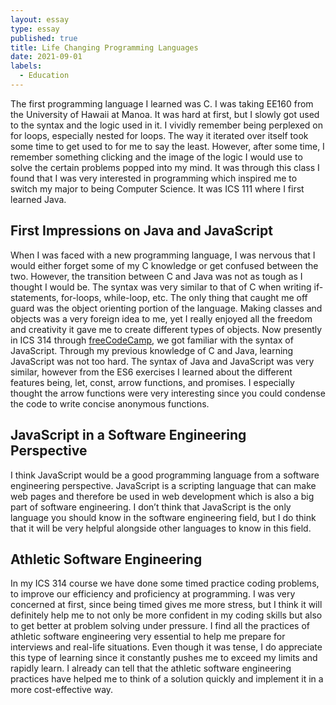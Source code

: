 ```yaml
---
layout: essay
type: essay
published: true
title: Life Changing Programming Languages
date: 2021-09-01
labels:
  - Education
---
```


The first programming language I learned was C. I was taking EE160 from the University of Hawaii at Manoa. It was hard at first, but I slowly got used to the syntax and the logic used in it. I vividly remember being perplexed on for loops, especially nested for loops. The way it iterated over itself took some time to get used to for me to say the least. However, after some time, I remember something clicking and the image of the logic I would use to solve the certain problems popped into my mind. It was through this class I found that I was very interested in programming which inspired me to switch my major to being Computer Science. It was ICS 111 where I first learned Java.

## **First Impressions on Java and JavaScript** 

When I was faced with a new programming language, I was nervous that I would either forget some of my C knowledge or get confused between the two. However, the transition between C and Java was not as tough as I thought I would be. The syntax was very similar to that of C when writing if-statements, for-loops, while-loop, etc. The only thing that caught me off guard was the object orienting portion of the language. Making classes and objects was a very foreign idea to me, yet I really enjoyed all the freedom and creativity it gave me to create different types of objects. Now presently in ICS 314 through [freeCodeCamp](https://www.freecodecamp.org/), we got familiar with the syntax of JavaScript. Through my previous knowledge of C and Java, learning JavaScript was not too hard. The syntax of Java and JavaScript was very similar, however from the ES6 exercises I learned about the different features being, let, const, arrow functions, and promises. I especially thought the arrow functions were very interesting since you could condense the code to write concise anonymous functions.

## **JavaScript in a Software Engineering Perspective** 

I think JavaScript would be a good programming language from a software engineering perspective. JavaScript is a scripting language that can make web pages and therefore be used in web development which is also a big part of software engineering. I don’t think that JavaScript is the only language you should know in the software engineering field, but I do think that it will be very helpful alongside other languages to know in this field.

## **Athletic Software Engineering** 

In my ICS 314 course we have done some timed practice coding problems, to improve our efficiency and proficiency at programming. I was very concerned at first, since being timed gives me more stress, but I think it will definitely help me to not only be more confident in my coding skills but also to get better at problem solving under pressure. I find all the practices of athletic software engineering very essential to help me prepare for interviews and real-life situations. Even though it was tense, I do appreciate this type of learning since it constantly pushes me to exceed my limits and rapidly learn. I already can tell that the athletic software engineering practices have helped me to think of a solution quickly and implement it in a more cost-effective way.


